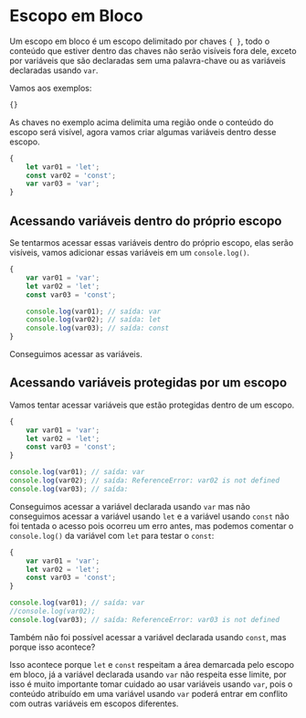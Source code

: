 # Escopo em Bloco

Um escopo em bloco é um escopo delimitado por chaves `{ }`, todo o conteúdo que estiver dentro das chaves não serão visíveis fora dele, exceto por variáveis que são declaradas sem uma palavra-chave ou as variáveis declaradas usando `var`.

Vamos aos exemplos:

```js
{}
```

As chaves no exemplo acima delimita uma região onde o conteúdo do escopo será visível, agora vamos criar algumas variáveis dentro desse escopo.

```js
{
    let var01 = 'let';
    const var02 = 'const';
    var var03 = 'var';
}
```

## Acessando variáveis dentro do próprio escopo

Se tentarmos acessar essas variáveis dentro do próprio escopo, elas serão visíveis, vamos adicionar essas variáveis em um `console.log()`.

```js
{
    var var01 = 'var';
    let var02 = 'let';
    const var03 = 'const';

    console.log(var01); // saída: var
    console.log(var02); // saída: let
    console.log(var03); // saída: const
}
```

Conseguimos acessar as variáveis.

## Acessando variáveis protegidas por um escopo

Vamos tentar acessar variáveis que estão protegidas dentro de um escopo.

```js
{
    var var01 = 'var';
    let var02 = 'let';
    const var03 = 'const';
}

console.log(var01); // saída: var
console.log(var02); // saída: ReferenceError: var02 is not defined
console.log(var03); // saída: 

```

Conseguimos acessar a variável declarada usando `var` mas não conseguimos acessar a variável usando `let` e a variável usando `const` não foi tentada o acesso pois ocorreu um erro antes, mas podemos comentar o `console.log()` da variável com `let` para testar o `const`:

```js
{
    var var01 = 'var';
    let var02 = 'let';
    const var03 = 'const';
}

console.log(var01); // saída: var
//console.log(var02);
console.log(var03); // saída: ReferenceError: var03 is not defined

```

Também não foi possível acessar a variável declarada usando `const`, mas porque isso acontece?

Isso acontece porque `let` e `const` respeitam a área demarcada pelo escopo em bloco, já a variável declarada usando `var` não respeita esse limite, por isso é muito importante tomar cuidado ao usar variáveis usando `var`, pois o conteúdo atribuído em uma variável usando `var` poderá entrar em conflito com outras variáveis em escopos diferentes.
